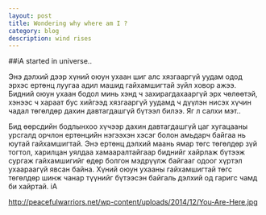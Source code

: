 ```yaml
---
layout: post
title: Wondering why where am I ?
category: blog
description: wind rises
---
```

##iA started in universe..

Энэ дэлхий дээр хүний оюун ухаан шиг алс хязгааргүй уудам одод эрхэс ертөнц луугаа адил машид гайхамшигтай зүйл ховор ажээ.
Бидний оюун ухаан бодол минь хэнд ч захирагдахааргүй эрх чөлөөтэй, хэнээс ч хараат бус хийгээд хязгааргүй уудамд ч дүүлэн нисэх хүчин чадал төгөлдөр дахин давтагдашгүй бүтээл билээ. Яг л салхи мэт..

Бид өөрсдийн бодлынхоо хүчээр дахин давтагдашгүй цаг хугацааны урсгалд орчлон ертөнцийн нэгээхэн хэсэг болон амьдарч байгаа нь юутай гайхамшигтай. Энэ ертөнц дэлхий маань ямар төгс төгөлдөр зүй тогтол, харилцан уялдаа хамааралтайгаар биднийг хайрлаж бүтээж сургаж гайхамшигийг өдөр болгон мэдрүүлж байгааг одоог хүртэл ухаараагүй явсан байна. Хүний оюун ухааны гайхамшигтай төгс төгөлдөр шинж чанар түүнийг бүтээсэн байгаль дэлхий од гаригс чамд би хайртай. iA

http://peacefulwarriors.net/wp-content/uploads/2014/12/You-Are-Here.jpg


  


